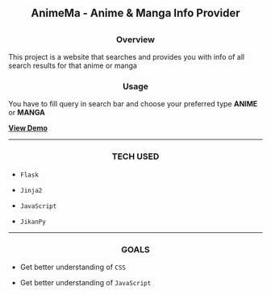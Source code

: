 <h2 align="center">AnimeMa - Anime & Manga Info Provider<h2>


<h3 align="center">Overview</h3>


This project is a website that searches and provides you with info of all search results for that anime or manga

<h3 align="center">Usage</h3>

You have to fill query in search bar and choose your preferred type **ANIME** or **MANGA**

**[View Demo](https://animema.herokuapp.com/)**


<hr>


<h3 align="center">TECH USED</h3>

- `Flask`

- `Jinja2`

- `JavaScript`

- `JikanPy`

<hr>


<h3 align="center">GOALS</h3>

- Get better understanding of `CSS`

- Get better understanding of `JavaScript`
